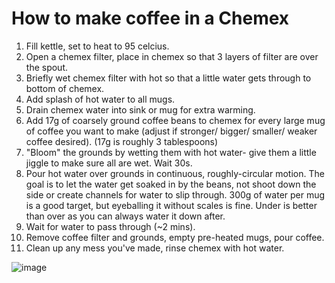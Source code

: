# How to make coffee in a Chemex

1. Fill kettle, set to heat to 95 celcius.
2. Open a chemex filter, place in chemex so that 3 layers of filter are over the spout.
3. Briefly wet chemex filter with hot so that a little water gets through to bottom of chemex.
4. Add splash of hot water to all mugs.
5. Drain chemex water into sink or mug for extra warming.
6. Add 17g of coarsely ground coffee beans to chemex for every large mug of coffee you want to make (adjust if stronger/ bigger/ smaller/ weaker coffee desired). (17g is roughly 3 tablespoons)
7. "Bloom" the grounds by wetting them with hot water- give them a little jiggle to make sure all are wet. Wait 30s.
8. Pour hot water over grounds in continuous, roughly-circular motion. The goal is to let the water get soaked in by the beans, not shoot down the side or create channels for water to slip through. 300g of water per mug is a good target, but eyeballing it without scales is fine. Under is better than over as you can always water it down after.
9. Wait for water to pass through (~2 mins).
10. Remove coffee filter and grounds, empty pre-heated mugs, pour coffee.
11. Clean up any mess you've made, rinse chemex with hot water.

![image](https://user-images.githubusercontent.com/8151168/134571027-99eed8c2-ff7f-4337-93c9-89c319d734c6.png)
